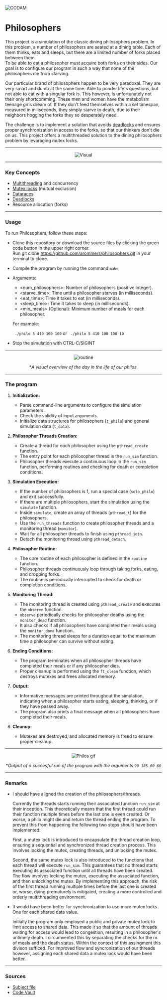 <img src="https://i.imgur.com/HG66CCx.png?raw=true" alt="CODAM" style="max-width: 50%;">

# Philosophers

This project is a simulation of the classic dining philosophers problem. In this problem, a number of philosophers are seated at a dining table. Each of them thinks, eats and sleeps, but there are a limited number of forks placed between them.  
To be able to eat a philosopher must acquire both forks on their sides. Our goal is to configure our program in such a way that none of the philosophers die from starving.  

Our particular brand of philosophers happen to be very paradoxal. They are very smart and dumb at the same time. Able to ponder life's questions, but not able to eat with a singular fork is. This however, is unfortunately not their only shortcomming. These men and women have the metabolism teenage girls dream of. If they don't feed themselves within a set timespan, measured in miliseconds, they simply starve to death, due to their neighbors hogging the forks they so desperately need.

The challenge is to implement a solution that avoids [deadlocks](https://www.geeksforgeeks.org/introduction-of-deadlock-in-operating-system/) and ensures proper synchronization in access to the forks, so that our thinkers don't die on us.
This project offers a multithreaded solution to the dining philosophers problem by levaraging mutex locks.

---

<div align=center>
  <img src="https://i.imgur.com/5z3WCjy.png" alt="Visual">
</div>

---

### Key Concepts
- [Multithreading](https://www.geeksforgeeks.org/multithreading-in-c/) and concurrency
- [Mutex locks](https://www.geeksforgeeks.org/mutex-lock-for-linux-thread-synchronization/) (mutual exclusion)
- [Dataraces](https://en.wikipedia.org/wiki/Race_condition#:~:text=A%20data%20race%20is%20a,data%20race%20has%20undefined%20behavior.)
- [Deadlocks](https://www.geeksforgeeks.org/introduction-of-deadlock-in-operating-system/)
- Resource allocation (forks)

---

### Usage
To run Philosophers, follow these steps:

- Clone this repository or download the source files by clicking the green code button in the upper right corner.  
  Run git clone https://github.com/arommers/philosophers.git in your terminal to clone.
- Compile the program by running the command `make`
- Arguments:
  - <num_philosophers>: Number of philosophers (positive integer).
  - <starve_time>: Time until a philosopher starves (in milliseconds).
  - <eat_time>: Time it takes to eat (in milliseconds).
  - <sleep_time>: Time it takes to sleep (in milliseconds).
  - <min_meals> (Optional): Minimum number of meals for each philosopher.
  
  For example:

  ` ./philo 5 410 100 100` or ` ./philo 5 410 100 100 10`
- Stop the simulation with CTRL-C/SIGINT

---

<div align=center>
  <img src="https://i.imgur.com/k4LVQvG.png" alt="routine">  
  
  **A visual overview of the day in the life of our philos.*
</div>


---

### The program

1. **Initialization:**
   - Parse command-line arguments to configure the simulation parameters.
   - Check the validity of input arguments.
   - Initialize data structures for philosophers (`t_philo`) and general simulation data (`t_data`).

2. **Philosopher Threads Creation:**
   - Create a thread for each philosopher using the `pthread_create` function.
   - The entry point for each philosopher thread is the `run_sim` function.
   - Philosopher threads execute a continuous loop in the `run_sim` function, performing routines and checking for death or completion conditions.

3. **Simulation Execution:**
   - If the number of philosophers is 1, run a special case (`solo_philo`) and exit successfully.
   - If there are multiple philosophers, start the simulation using the `simulate` function.
   - Inside `simulate`, create an array of threads (`pthread_t`) for the philosophers.
   - Use the `run_threads` function to create philosopher threads and a monitoring thread (`monitor`).
   - Wait for all philosopher threads to finish using `pthread_join`.
   - Detach the monitoring thread using `pthread_detach`.

4. **Philosopher Routine:**
   - The core routine of each philosopher is defined in the `routine` function.
   - Philosopher threads continuously loop through taking forks, eating, and dropping forks.
   - The routine is periodically interrupted to check for death or completion conditions.

5. **Monitoring Thread:**
   - The monitoring thread is created using `pthread_create` and executes the `observe` function.
   - `observe` periodically checks for philosopher deaths using the `monitor_dead` function.
   - It also checks if all philosophers have completed their meals using the `monitor_done` function.
   - The monitoring thread sleeps for a duration equal to the maximum time a philosopher can survive without eating.

6. **Ending Conditions:**
   - The program terminates when all philosopher threads have completed their meals or if any philosopher dies.
   - Proper cleanup is performed using the `ft_clean` function, which destroys mutexes and frees allocated memory.

7. **Output:**
   - Informative messages are printed throughout the simulation, indicating when a philosopher starts eating, sleeping, thinking, or if they have passed away.
   - The program also prints a final message when all philosophers have completed their meals.

8. **Cleanup:**
   - Mutexes are destroyed, and allocated memory is freed to ensure proper cleanup.

---

<div align=center>
  <img src="https://i.imgur.com/Gkp78KH.gif" alt="Philos gif">  

  **Output of a succesful run of the program with the arguments `99 185 60 60`*
</div>

---

### Remarks
- I should have aligned the creation of the philosophers/threads.
  
  Currently the threads starts running their associated function `run_sim` at their inception.
  This theoretically means that the first thread could run their function multiple times before the last one is even created. Or worse, a philo might die and return the thread ending the program.
  To prevent this from happening the following two steps should have been implemented:

  First, a mutex lock is introduced to encapsulate the thread creation loop, ensuring a sequential and synchronized thread creation process. This involves locking the mutex, creating threads, and unlocking the mutex.

  Second, the same mutex lock is also introduced to the functions that each thread will execute `run_sim`. This guarantees that no thread starts executing its associated function until all threads have been created. The flow involves locking the mutex, executing the associated function, and 
  then unlocking the mutex. By implementing this approach, the risk of the first thread running multiple times before the last one is created or, worse, dying prematurely is mitigated, creating a more controlled and orderly multithreading environment.
- It would have been better for synchronization to use more mutex locks. One for each shared data value.

  Initially the program only employed a public and private mutex lock to limit access to shared data. This made it so that the amount of threads waiting for access would lead to congestion, resulting in a philosopher's untimely death.
  I circumvented this by separating the checks for the nr. of meals and the death status. Within the context of this assingment this divison sufficed. For improved flow and syncronization of our threads however, assigning each shared data a mutex lock would have been better.
  
---

### Sources
- [Subject file](https://cdn.intra.42.fr/pdf/pdf/68830/en.subject.pdf)
- [Code Vault](https://www.youtube.com/watch?v=d9s_d28yJq0&list=PLfqABt5AS4FmuQf70psXrsMLEDQXNkLq2)

